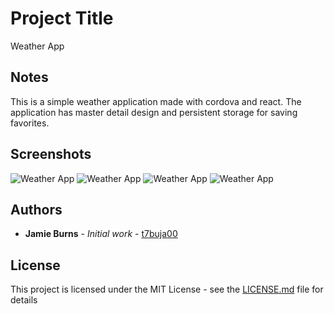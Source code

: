 # Project Title

Weather App

## Notes

This is a simple weather application made with cordova and react. The application has master detail design and persistent storage for saving favorites.

## Screenshots
![Weather App](https://raw.githubusercontent.com/t7buja00/WeatherApp/branch/path/to/1.jpg)
![Weather App](https://raw.githubusercontent.com/t7buja00/WeatherApp/branch/path/to/2.jpg)
![Weather App](https://raw.githubusercontent.com/t7buja00/WeatherApp/branch/path/to/3.jpg)
![Weather App](https://raw.githubusercontent.com/t7buja00/WeatherApp/branch/path/to/4.jpg)


## Authors

* **Jamie Burns** - *Initial work* - [t7buja00](https://github.com/t7buja00)


## License

This project is licensed under the MIT License - see the [LICENSE.md](LICENSE.md) file for details

